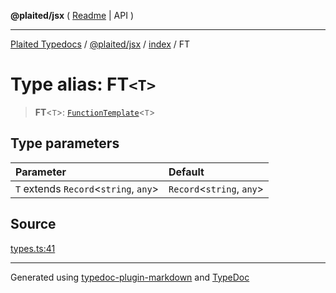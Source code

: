 **@plaited/jsx** ( [Readme](../../README.md) \| API )

***

[Plaited Typedocs](../../../../modules.md) / [@plaited/jsx](../../modules.md) / [index](../README.md) / FT

# Type alias: FT`<T>`

> **FT**\<`T`\>: [`FunctionTemplate`](FunctionTemplate.md)\<`T`\>

## Type parameters

| Parameter | Default |
| :------ | :------ |
| `T` extends `Record`\<`string`, `any`\> | `Record`\<`string`, `any`\> |

## Source

[types.ts:41](https://github.com/plaited/plaited/blob/317e868/libs/jsx/src/types.ts#L41)

***

Generated using [typedoc-plugin-markdown](https://www.npmjs.com/package/typedoc-plugin-markdown) and [TypeDoc](https://typedoc.org/)
